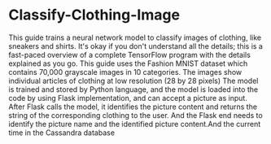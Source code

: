 # Classify-Clothing-Image
This guide trains a neural network model to classify images of clothing, like sneakers and shirts. It's okay if you don't understand all the details; this is a fast-paced overview of a complete TensorFlow program with the details explained as you go.
This guide uses the Fashion MNIST dataset which contains 70,000 grayscale images in 10 categories. The images show individual articles of clothing at low resolution (28 by 28 pixels)
The model is trained and stored by Python language, and the model is loaded into the code by using Flask implementation, and can accept a picture as input. After Flask calls the model, it identifies the picture content and returns the string of the corresponding clothing to the user. And the Flask end needs to identify the picture name and the identified picture content.And the current time in the Cassandra database
